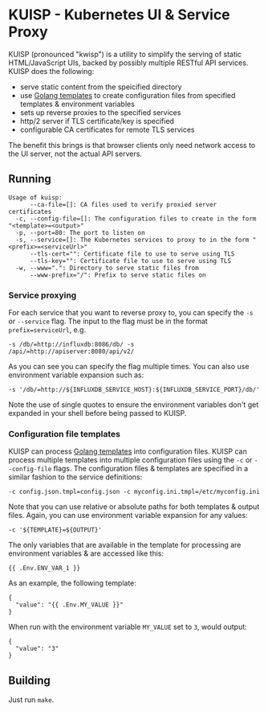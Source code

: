 # KUISP - Kubernetes UI & Service Proxy

KUISP (pronounced "kwisp") is a utility to simplify the
serving of static HTML/JavaScript UIs, backed by possibly
multiple RESTful API services. KUISP does the following:

* serve static content from the speicified directory
* use [Golang templates](http://golang.org/pkg/text/template/)
to create configuration files from specified templates &
environment variables
* sets up reverse proxies to the specified services
* http/2 server if TLS certificate/key is specified
* configurable CA certificates for remote TLS services

The benefit this brings is that browser clients only need network
access to the UI server, not the actual API servers.

## Running

```
Usage of kuisp:
      --ca-file=[]: CA files used to verify proxied server certificates
  -c, --config-file=[]: The configuration files to create in the form "<template>=<output>"
  -p, --port=80: The port to listen on
  -s, --service=[]: The Kubernetes services to proxy to in the form "<prefix>=<serviceUrl>"
      --tls-cert="": Certificate file to use to serve using TLS
      --tls-key="": Certificate file to use to serve using TLS
  -w, --www=".": Directory to serve static files from
      --www-prefix="/": Prefix to serve static files on
```

### Service proxying

For each service that you want to reverse proxy to, you can specify the `-s` or `--service`
flag. The input to the flag must be in the format `prefix=serviceUrl`, e.g.

    -s /db/=http://influxdb:8086/db/ -s /api/=http://apiserver:8080/api/v2/

As you can see you can specify the flag multiple times. You can also use environment
variable expansion such as:

    -s '/db/=http://${INFLUXDB_SERVICE_HOST}:${INFLUXDB_SERVICE_PORT}/db/'

Note the use of single quotes to ensure the environment variables don't get expanded
in your shell before being passed to KUISP.

### Configuration file templates

KUISP can process [Golang templates](http://golang.org/pkg/text/template/) into
configuration files. KUISP can process multiple templates into multiple configuration
files using the `-c` or `--config-file` flags. The configuration files & templates are specified in a similar fashion to the
service definitions:

    -c config.json.tmpl=config.json -c myconfig.ini.tmpl=/etc/myconfig.ini

Note that you can use relative or absolute paths for both templates & output files. Again,
you can use environment variable expansion for any values:

    -c '${TEMPLATE}=${OUTPUT}'

The only variables that are available in the template for
processing are environment variables & are accessed like this:

    {{ .Env.ENV_VAR_1 }}

As an example, the following template:

```
{
  "value": "{{ .Env.MY_VALUE }}"
}
```

When run with the environment variable `MY_VALUE` set to `3`, would output:

```
{
  "value": "3"
}
```

## Building

Just run `make`.

